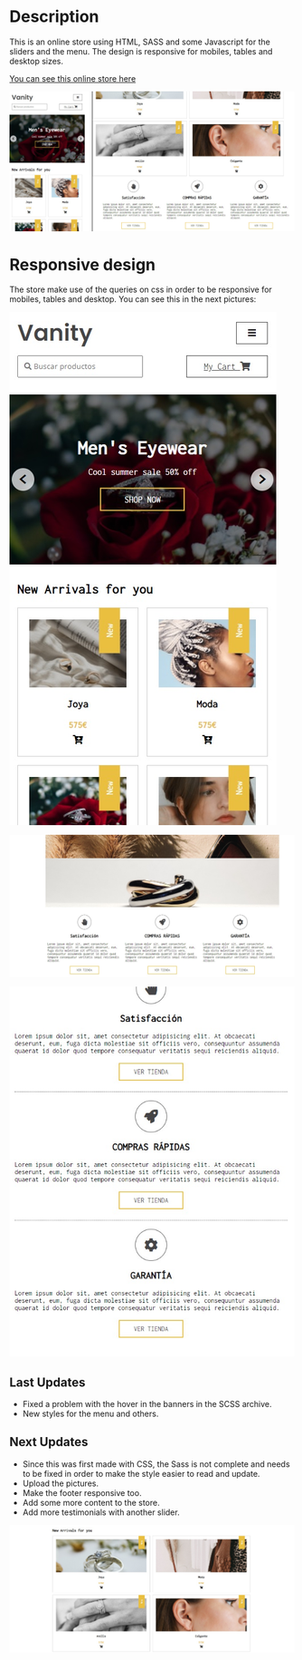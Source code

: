 # Description

This is an online store using HTML, SASS and some Javascript for the sliders and the menu. The design is responsive for mobiles, tables and desktop sizes. 

[You can see this online store here](https://oscarandio.github.io/Luxury-fashion-accesories-store/)

![Thumbnail](https://raw.githubusercontent.com/Oscarandio/Luxury-fashion-accesories-store/main/images/main.jpg)

# Responsive design

The store make use of the queries on css in order to be responsive for mobiles, tables and desktop. You can see this in the next pictures:

![Thumbnail](https://raw.githubusercontent.com/Oscarandio/Luxury-fashion-accesories-store/main/images/mobile2.jpg)

![Thumbnail](https://raw.githubusercontent.com/Oscarandio/Luxury-fashion-accesories-store/main/images/desktop2.jpg)

![Thumbnail](https://raw.githubusercontent.com/Oscarandio/Luxury-fashion-accesories-store/main/images/mobile.jpg)

## Last Updates

- Fixed a problem with the hover in the banners in the SCSS archive.
- New styles for the menu and others.

## Next Updates

- Since this was first made with CSS, the Sass is not complete and needs to be fixed in order to make the style easier to read and update.
- Upload the pictures.
- Make the footer responsive too.
- Add some more content to the store.
- Add more testimonials with another slider.

![Thumbnail](https://raw.githubusercontent.com/Oscarandio/Luxury-fashion-accesories-store/main/images/desktop.jpg)


